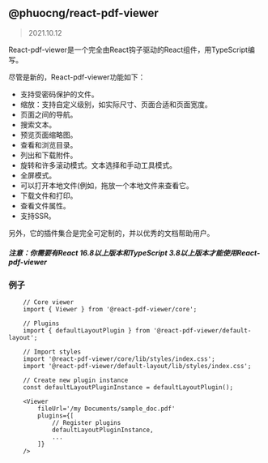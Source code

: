 ## @phuocng/react-pdf-viewer

> 2021.10.12

React-pdf-viewer是一个完全由React钩子驱动的React组件，用TypeScript编写。

尽管是新的，React-pdf-viewer功能如下：

   - 支持受密码保护的文件。
   - 缩放：支持自定义级别，如实际尺寸、页面合适和页面宽度。
   - 页面之间的导航。
   - 搜索文本。
   - 预览页面缩略图。
   - 查看和浏览目录。
   - 列出和下载附件。
   - 旋转和许多滚动模式。文本选择和手动工具模式。
   - 全屏模式。
   - 可以打开本地文件(例如，拖放一个本地文件来查看它。
   - 下载文件和打印。
   - 查看文件属性。
   - 支持SSR。

另外，它的插件集合是完全可定制的，并以优秀的文档帮助用户。

##### 注意：你需要有React 16.8以上版本和TypeScript 3.8以上版本才能使用React-pdf-viewer

### 例子
```
    // Core viewer 
    import { Viewer } from '@react-pdf-viewer/core'; 
     
    // Plugins 
    import { defaultLayoutPlugin } from '@react-pdf-viewer/default-layout'; 
     
    // Import styles 
    import '@react-pdf-viewer/core/lib/styles/index.css'; 
    import '@react-pdf-viewer/default-layout/lib/styles/index.css'; 
     
    // Create new plugin instance 
    const defaultLayoutPluginInstance = defaultLayoutPlugin(); 
     
    <Viewer 
        fileUrl='/my Documents/sample_doc.pdf' 
        plugins={[ 
            // Register plugins 
            defaultLayoutPluginInstance, 
            ... 
        ]} 
    /> 
```